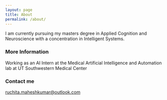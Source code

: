 ```yaml
---
layout: page
title: About
permalink: /about/
---
```


I am currently pursuing my masters degree in Applied Cognition and Neuroscience with a concentration in Intelligent Systems. 

### More Information

Working as an AI Intern at the Medical Artificial Intelligence and Automation lab at UT Southwestern Medical Center
### Contact me

[ruchita.maheshkumar@outlook.com](ruchita.maheshkumar@outlook.com)
